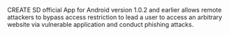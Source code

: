 CREATE SD official App for Android version 1.0.2 and earlier allows remote attackers to bypass access restriction to lead a user to access an arbitrary website via vulnerable application and conduct phishing attacks.